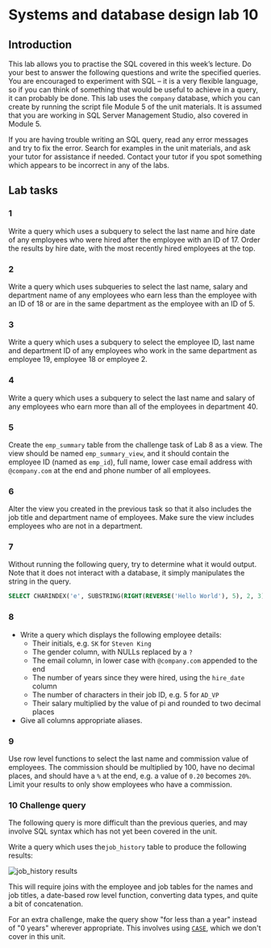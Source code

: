 # Systems and database design lab 10

## Introduction

This lab allows you to practise the SQL covered in this week’s lecture. Do your best to answer the following questions and write the specified queries. You are encouraged to experiment with SQL – it is a very flexible language, so if you can think of something that would be useful to achieve in a query, it can probably be done. This lab uses the `company` database, which you can create by running the script file Module 5 of the unit materials. It is assumed that you are
working in SQL Server Management Studio, also covered in Module 5.

If you are having trouble writing an SQL query, read any error messages and try to fix the error. Search for examples in the unit materials, and ask your tutor for assistance if needed. Contact your tutor if you spot something which appears to be incorrect in any of the labs.

## Lab tasks

### 1

Write a query which uses a subquery to select the last name and hire date of any employees who were hired after the employee with an ID of 17. Order the results by
hire date, with the most recently hired employees at the top.

### 2

Write a query which uses subqueries to select the last name, salary and department name of any employees who earn less than the employee with an ID of 18 or are in the
same department as the employee with an ID of 5.

### 3

Write a query which uses a subquery to select the employee ID, last name and department ID of any employees who work in the same department as employee 19, employee 18 or employee 2.

### 4

Write a query which uses a subquery to select the last name and salary of any employees who earn more than all of the employees in department 40.

### 5

Create the `emp_summary` table from the challenge task of Lab 8 as a view. The view should be named `emp_summary_view`, and it should contain the employee ID (named
as `emp_id`), full name, lower case email address with `@company.com` at the end and phone number of all employees.

### 6

Alter the view you created in the previous task so that it also includes the job title and department name of employees. Make sure the view includes employees who are not in a department.

### 7

Without running the following query, try to determine what it would output. Note that it does not interact with a database, it simply manipulates the string in the query.

``` sql
SELECT CHARINDEX('e', SUBSTRING(RIGHT(REVERSE('Hello World'), 5), 2, 3));
```

### 8

- Write a query which displays the following employee details:
	- Their initials, e.g. `SK` for `Steven King`
	- The gender column, with NULLs replaced by a `?`
	- The email column, in lower case with `@company.com` appended to the end
	- The number of years since they were hired, using the `hire_date` column
	- The number of characters in their job ID, e.g. 5 for `AD_VP`
	- Their salary multiplied by the value of pi and rounded to two decimal places
- Give all columns appropriate aliases.

### 9

Use row level functions to select the last name and commission value of employees. The commission should be multiplied by 100, have no decimal places, and should have a
`%` at the end, e.g. a value of `0.20` becomes `20%`. Limit your results to only show employees who have a commission.

### 10 Challenge query

The following query is more difficult than the previous queries, and may involve SQL syntax which has not yet been covered in the unit.

Write a query which uses the`job_history` table to produce the following results:

![job_history results](http://snag.gy/n6d01.jpg)

This will require joins with the employee and job tables for the names and job titles, a date-based row level function, converting data types, and quite a bit of concatenation.

For an extra challenge, make the query show "for less than a year" instead of "0 years" wherever appropriate. This involves using [`CASE`](http://msdn.microsoft.com/en-us/library/ms181765.aspx), which we don't cover in this unit.
